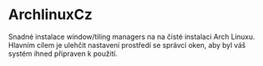 # ArchlinuxCz

Snadné instalace window/tiling managers na na čisté instalaci Arch Linuxu.
Hlavním cílem je ulehčit nastavení prostředí se správci oken, aby byl váš systém ihned připraven k použití.
